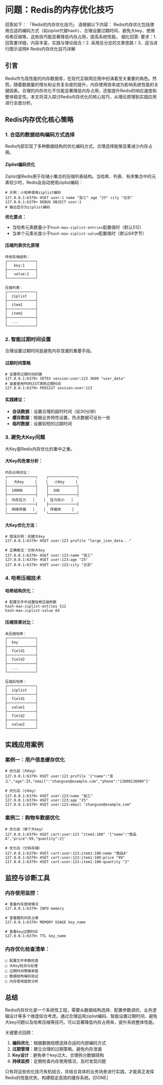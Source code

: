# 问题：Redis的内存优化技巧
回答如下：
「Redis的内存优化技巧」 请根据以下内容：
Redis内存优化包括使用合适的编码方式（如ziplist代替hash）、合理设置过期时间、避免大key、使用哈希压缩等。这些技巧能显著降低内存占用，提高系统性能。
 细化回答: 
 要求：1. 回答要详细，内容丰富，实践与理论结合！2. 采用总分总的文章思路！3、适当进行图示说明# Redis内存优化技巧详解

## 引言

Redis作为高性能的内存数据库，在现代互联网应用中扮演着至关重要的角色。然而，随着数据量的增长和业务复杂度的提升，内存使用效率成为影响系统性能的关键因素。合理的内存优化不仅能显著降低内存占用，还能提升Redis的响应速度和整体稳定性。本文将深入探讨Redis内存优化的核心技巧，从理论原理到实践应用进行全面分析。

## Redis内存优化核心策略

### 1. 合适的数据结构编码方式选择

Redis内部实现了多种数据结构的优化编码方式，合理选择能够显著减少内存占用。

#### Ziplist编码优化
Ziplist是Redis用于存储小集合的压缩列表结构。当哈希、列表、有序集合中的元素较少时，Redis会自动使用ziplist编码：

```redis
# 示例：小哈希使用ziplist编码
127.0.0.1:6379> HSET user:1 name "张三" age "25" city "北京"
127.0.0.1:6379> DEBUG OBJECT user:1
# 输出显示为ziplist编码
```

**优化要点：**
- 当哈希元素数量小于`hash-max-ziplist-entries`配置值时（默认512）
- 当单个元素长度小于`hash-max-ziplist-value`配置值时（默认64字节）

#### 压缩列表优化原理
```
传统存储结构：
┌─────────────┐
│   key:1     │
├─────────────┤
│   value:1   │
└─────────────┘

压缩列表：
┌─────────────┐
│  ziplist    │
├─────────────┤
│  item1      │
├─────────────┤
│  item2      │
├─────────────┤
│  ...        │
└─────────────┘
```

### 2. 智能过期时间设置

合理设置过期时间是避免内存泄漏的重要手段。

#### 过期时间策略
```redis
# 设置带过期时间的键
127.0.0.1:6379> SETEX session:user:123 3600 "user_data"
# 或者使用PERSIST清除过期时间
127.0.0.1:6379> PERSIST session:user:123
```

#### 实践建议：
- **会话数据**：设置合理的超时时间（如30分钟）
- **缓存数据**：根据业务特性设置，热点数据可设长一些
- **临时数据**：设置较短的过期时间

### 3. 避免大Key问题

大Key是Redis内存优化的重中之重。

#### 大Key的危害分析：
```
内存占用对比：
┌─────────────┐    ┌─────────────┐
│   大Key     │    │   小Key     │
├─────────────┤    ├─────────────┤
│  100KB      │    │  1KB        │
├─────────────┤    ├─────────────┤
│  内存压力   │    │  压力较小   │
├─────────────┤    ├─────────────┤
│  网络传输   │    │  传输快     │
└─────────────┘    └─────────────┘
```

#### 大Key优化方法：
```redis
# 错误示例：创建大key
127.0.0.1:6379> HSET user:123 profile "large_json_data..."

# 正确做法：分拆大key
127.0.0.1:6379> HSET user:123:name "张三"
127.0.0.1:6379> HSET user:123:age "25"
127.0.0.1:6379> HSET user:123:city "北京"
```

### 4. 哈希压缩技术

#### 哈希结构优化：
```redis
# 配置文件中设置哈希压缩参数
hash-max-ziplist-entries 512
hash-max-ziplist-value 64
```

#### 压缩效果对比：
```
未压缩哈希：
┌─────────────┐
│  key        │
├─────────────┤
│  field1     │
├─────────────┤
│  field2     │
├─────────────┤
│  ...        │
└─────────────┘

压缩后哈希：
┌─────────────┐
│  ziplist    │
├─────────────┤
│  field1     │
├─────────────┤
│  value1     │
├─────────────┤
│  field2     │
├─────────────┤
│  value2     │
└─────────────┘
```

## 实践应用案例

### 案例一：用户信息缓存优化
```redis
# 优化前（大Key）
127.0.0.1:6379> HSET user:123 profile '{"name":"张三","age":25,"email":"zhangsan@example.com","phone":"13800138000"}'

# 优化后（小Key）
127.0.0.1:6379> HSET user:123:name "张三"
127.0.0.1:6379> HSET user:123:age "25"
127.0.0.1:6379> HSET user:123:email "zhangsan@example.com"
```

### 案例二：购物车数据优化
```redis
# 优化前（单个大key）
127.0.0.1:6379> HSET cart:user:123 "item1:100" '{"name":"商品A","price":99,"quantity":2}'

# 优化后（分拆存储）
127.0.0.1:6379> HSET cart:user:123:item1:100:name "商品A"
127.0.0.1:6379> HSET cart:user:123:item1:100:price "99"
127.0.0.1:6379> HSET cart:user:123:item1:100:quantity "2"
```

## 监控与诊断工具

### 内存使用监控：
```redis
# 查看内存使用情况
127.0.0.1:6379> INFO memory

# 查看键的内存占用
127.0.0.1:6379> MEMORY USAGE key_name

# 查看key过期时间
127.0.0.1:6379> TTL key_name
```

### 内存优化检查清单：
```
□ 配置文件参数检查
□ 大Key检测与处理
□ 过期时间策略审查
□ 数据结构编码验证
□ 内存使用趋势分析
```

## 总结

Redis内存优化是一个系统性工程，需要从数据结构选择、配置参数调优、业务逻辑设计等多个维度综合考虑。通过合理运用ziplist编码、智能设置过期时间、避免大key问题以及哈希压缩等技巧，可以显著降低内存占用率，提升系统整体性能。

关键要点回顾：
1. **编码优化**：根据数据规模选择合适的内部编码方式
2. **过期管理**：建立合理的过期策略，避免内存泄漏
3. **Key设计**：避免单个key过大，合理拆分数据结构
4. **持续监控**：定期检查内存使用情况，及时发现问题

只有将这些优化技巧有机结合，并结合具体的业务场景进行实践，才能真正发挥Redis的性能优势，构建稳定高效的缓存系统。[DONE]